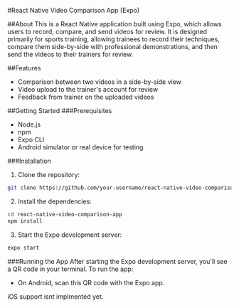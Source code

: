 #React Native Video Comparison App (Expo) 

##About
This is a React Native application built using Expo, which allows users to record, compare, and send videos for review. It is designed primarily for sports training, allowing trainees to record their techniques, compare them side-by-side with professional demonstrations, and then send the videos to their trainers for review.

##Features
- Comparison between two videos in a side-by-side view
- Video upload to the trainer's account for review
- Feedback from trainer on the uploaded videos

##Getting Started
###Prerequisites
- Node.js 
- npm 
- Expo CLI 
- Android simulator or real device for testing

###Installation
1. Clone the repository:

```sh
git clone https://github.com/your-username/react-native-video-comparison-app.git
```
2. Install the dependencies:

```sh
cd react-native-video-comparison-app
npm install
```
3. Start the Expo development server:

```sh
expo start
```

###Running the App
After starting the Expo development server, you'll see a QR code in your terminal. To run the app:
- On Android, scan this QR code with the Expo app.

iOS support isnt implmented yet.
